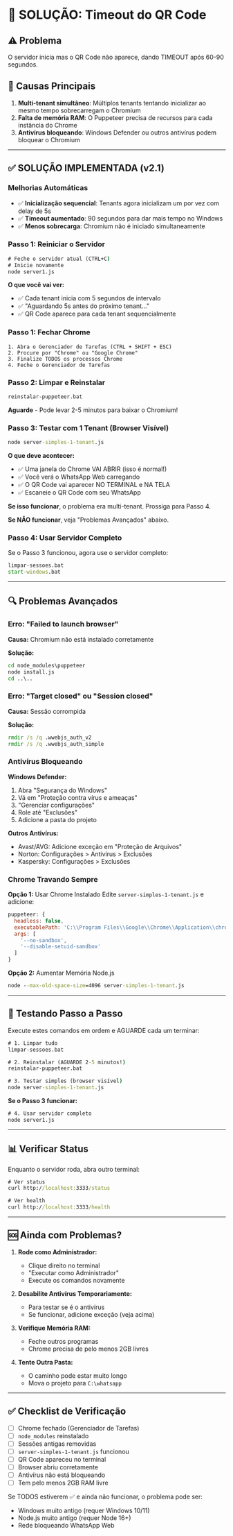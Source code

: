 # 🔧 SOLUÇÃO: Timeout do QR Code

## ⚠️ Problema
O servidor inicia mas o QR Code não aparece, dando TIMEOUT após 60-90 segundos.

## 🎯 Causas Principais
1. **Multi-tenant simultâneo**: Múltiplos tenants tentando inicializar ao mesmo tempo sobrecarregam o Chromium
2. **Falta de memória RAM**: O Puppeteer precisa de recursos para cada instância do Chrome
3. **Antivírus bloqueando**: Windows Defender ou outros antivírus podem bloquear o Chromium

---

## ✅ SOLUÇÃO IMPLEMENTADA (v2.1)

### Melhorias Automáticas
- ✅ **Inicialização sequencial**: Tenants agora inicializam um por vez com delay de 5s
- ✅ **Timeout aumentado**: 90 segundos para dar mais tempo no Windows
- ✅ **Menos sobrecarga**: Chromium não é iniciado simultaneamente

### Passo 1: Reiniciar o Servidor
```cmd
# Feche o servidor atual (CTRL+C)
# Inicie novamente
node server1.js
```

**O que você vai ver:**
- ✅ Cada tenant inicia com 5 segundos de intervalo
- ✅ "Aguardando 5s antes do próximo tenant..."
- ✅ QR Code aparece para cada tenant sequencialmente

### Passo 1: Fechar Chrome
```
1. Abra o Gerenciador de Tarefas (CTRL + SHIFT + ESC)
2. Procure por "Chrome" ou "Google Chrome"
3. Finalize TODOS os processos Chrome
4. Feche o Gerenciador de Tarefas
```

### Passo 2: Limpar e Reinstalar
```cmd
reinstalar-puppeteer.bat
```

**Aguarde** - Pode levar 2-5 minutos para baixar o Chromium!

### Passo 3: Testar com 1 Tenant (Browser Visível)
```cmd
node server-simples-1-tenant.js
```

**O que deve acontecer:**
- ✅ Uma janela do Chrome VAI ABRIR (isso é normal!)
- ✅ Você verá o WhatsApp Web carregando
- ✅ O QR Code vai aparecer NO TERMINAL e NA TELA
- ✅ Escaneie o QR Code com seu WhatsApp

**Se isso funcionar**, o problema era multi-tenant. Prossiga para Passo 4.

**Se NÃO funcionar**, veja "Problemas Avançados" abaixo.

### Passo 4: Usar Servidor Completo
Se o Passo 3 funcionou, agora use o servidor completo:

```cmd
limpar-sessoes.bat
start-windows.bat
```

---

## 🔍 Problemas Avançados

### Erro: "Failed to launch browser"

**Causa:** Chromium não está instalado corretamente

**Solução:**
```cmd
cd node_modules\puppeteer
node install.js
cd ..\..
```

### Erro: "Target closed" ou "Session closed"

**Causa:** Sessão corrompida

**Solução:**
```cmd
rmdir /s /q .wwebjs_auth_v2
rmdir /s /q .wwebjs_auth_simple
```

### Antivírus Bloqueando

**Windows Defender:**
1. Abra "Segurança do Windows"
2. Vá em "Proteção contra vírus e ameaças"
3. "Gerenciar configurações"
4. Role até "Exclusões"
5. Adicione a pasta do projeto

**Outros Antivírus:**
- Avast/AVG: Adicione exceção em "Proteção de Arquivos"
- Norton: Configurações > Antivírus > Exclusões
- Kaspersky: Configurações > Exclusões

### Chrome Travando Sempre

**Opção 1:** Usar Chrome Instalado
Edite `server-simples-1-tenant.js` e adicione:

```javascript
puppeteer: {
  headless: false,
  executablePath: 'C:\\Program Files\\Google\\Chrome\\Application\\chrome.exe', // ← Adicione esta linha
  args: [
    '--no-sandbox',
    '--disable-setuid-sandbox'
  ]
}
```

**Opção 2:** Aumentar Memória Node.js
```cmd
node --max-old-space-size=4096 server-simples-1-tenant.js
```

---

## 🧪 Testando Passo a Passo

Execute estes comandos em ordem e AGUARDE cada um terminar:

```cmd
# 1. Limpar tudo
limpar-sessoes.bat

# 2. Reinstalar (AGUARDE 2-5 minutos!)
reinstalar-puppeteer.bat

# 3. Testar simples (browser visível)
node server-simples-1-tenant.js
```

**Se o Passo 3 funcionar:**
```cmd
# 4. Usar servidor completo
node server1.js
```

---

## 📊 Verificar Status

Enquanto o servidor roda, abra outro terminal:

```cmd
# Ver status
curl http://localhost:3333/status

# Ver health
curl http://localhost:3333/health
```

---

## 🆘 Ainda com Problemas?

1. **Rode como Administrador:**
   - Clique direito no terminal
   - "Executar como Administrador"
   - Execute os comandos novamente

2. **Desabilite Antivírus Temporariamente:**
   - Para testar se é o antivírus
   - Se funcionar, adicione exceção (veja acima)

3. **Verifique Memória RAM:**
   - Feche outros programas
   - Chrome precisa de pelo menos 2GB livres

4. **Tente Outra Pasta:**
   - O caminho pode estar muito longo
   - Mova o projeto para `C:\whatsapp`

---

## ✅ Checklist de Verificação

- [ ] Chrome fechado (Gerenciador de Tarefas)
- [ ] `node_modules` reinstalado
- [ ] Sessões antigas removidas
- [ ] `server-simples-1-tenant.js` funcionou
- [ ] QR Code apareceu no terminal
- [ ] Browser abriu corretamente
- [ ] Antivírus não está bloqueando
- [ ] Tem pelo menos 2GB RAM livre

Se TODOS estiverem ✅ e ainda não funcionar, o problema pode ser:
- Windows muito antigo (requer Windows 10/11)
- Node.js muito antigo (requer Node 16+)
- Rede bloqueando WhatsApp Web
